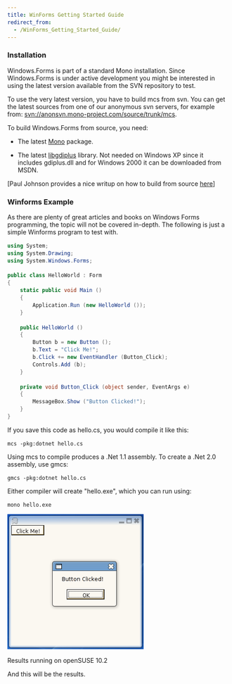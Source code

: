 ```yaml
---
title: WinForms Getting Started Guide
redirect_from:
  - /WinForms_Getting_Started_Guide/
---
```


### Installation

Windows.Forms is part of a standard Mono installation. Since Windows.Forms is under active development you might be interested in using the latest version available from the SVN repository to test.

To use the very latest version, you have to build mcs from svn. You can get the latest sources from one of our anonymous svn servers, for example from: [svn://anonsvn.mono-project.com/source/trunk/mcs](svn://anonsvn.mono-project.com/source/trunk/mcs).

To build Windows.Forms from source, you need:

-   The latest [Mono](http://www.go-mono.com/download.html) package.

-   The latest [libgdiplus](http://www.go-mono.com/download.html) library. Not needed on Windows XP since it includes gdiplus.dll and for Windows 2000 it can be downloaded from MSDN.

[Paul Johnson provides a nice writup on how to build from source [here](http://www.all-the-johnsons.co.uk/mono/mono-compiling.shtml)]

### Winforms Example

As there are plenty of great articles and books on Windows Forms programming, the topic will not be covered in-depth. The following is just a simple Winforms program to test with.

``` csharp
using System;
using System.Drawing;
using System.Windows.Forms;
 
public class HelloWorld : Form
{
    static public void Main ()
    {
        Application.Run (new HelloWorld ());
    }
 
    public HelloWorld ()
    {
        Button b = new Button ();
        b.Text = "Click Me!";
        b.Click += new EventHandler (Button_Click);
        Controls.Add (b);
    }
 
    private void Button_Click (object sender, EventArgs e)
    {
        MessageBox.Show ("Button Clicked!");
    }
}
```

If you save this code as hello.cs, you would compile it like this:

    mcs -pkg:dotnet hello.cs

Using mcs to compile produces a .Net 1.1 assembly. To create a .Net 2.0 assembly, use gmcs:

    gmcs -pkg:dotnet hello.cs

Either compiler will create "hello.exe", which you can run using:

    mono hello.exe

[![](/archived/images/f/f5/Helloworld.png)](/archived/images/f/f5/Helloworld.png)

Results running on openSUSE 10.2

And this will be the results.

